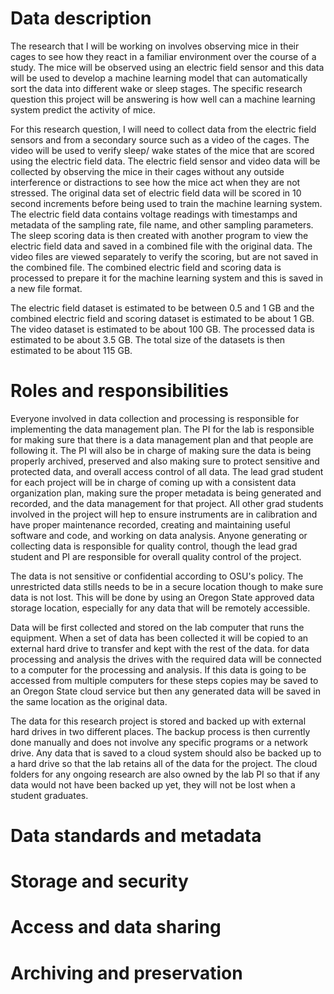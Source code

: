 # Data description

The research that I will be working on involves observing mice in their cages to see how they react in a familiar environment over the course of a study. 
The mice will be observed using an electric field sensor and this data will be used to develop a machine learning model that can automatically sort the data into different wake or sleep stages. 
The specific research question this project will be answering is how well can a machine learning system predict the activity of mice. 

For this research question, I will need to collect data from the electric field sensors and from a secondary source such as a video of the cages. 
The video will be used to verify sleep/ wake states of the mice that are scored using the electric field data. 
The electric field sensor and video data will be collected by observing the mice in their cages without any outside interference or distractions to see how the mice act when they are not stressed. 
The original data set of electric field data will be scored in 10 second increments before being used to train the machine learning system. 
The electric field data contains voltage readings with timestamps and metadata of the sampling rate, file name, and other sampling parameters. 
The sleep scoring data is then created with another program to view the electric field data and saved in a combined file with the original data. 
The video files are viewed separately to verify the scoring, but are not saved in the combined file. 
The combined electric field and scoring data is processed to prepare it for the machine learning system and this is saved in a new file format. 

The electric field dataset is estimated to be between 0.5 and 1 GB and the combined electric field and scoring dataset is estimated to be about 1 GB. 
The video dataset is estimated to be about 100 GB. 
The processed data is estimated to be about 3.5 GB. 
The total size of the datasets is then estimated to be about 115 GB. 

# Roles and responsibilities

Everyone involved in data collection and processing is responsible for implementing the data management plan. 
The PI for the lab is responsible for making sure that there is a data management plan and that people are following it. 
The PI will also be in charge of making sure the data is being properly archived, preserved and also making sure to protect sensitive and protected data, and overall access control of all data. 
The lead grad student for each project will be in charge of coming up with a consistent data organization plan, making sure the proper metadata is being generated and recorded, and the data management for that project. 
All other grad students involved in the project will hep to ensure instruments are in calibration and have proper maintenance recorded, creating and maintaining useful software and code, and working on data analysis. 
Anyone generating or collecting data is responsible for quality control, though the lead grad student and PI are responsible for overall quality control of the project.

The data is not sensitive or confidential according to OSU's policy. 
The unrestricted data stills needs to be in a secure location though to make sure data is not lost. 
This will be done by using an Oregon State approved data storage location, especially for any data that will be remotely accessible. 

Data will be first collected and stored on the lab computer that runs the equipment. 
When a set of data has been collected it will be copied to an external hard drive to transfer and kept with the rest of the data. 
for data processing and analysis the drives with the required data will be connected to a computer for the processing and analysis. 
If this data is going to be accessed from multiple computers for these steps copies may be saved to an Oregon State cloud service but then any generated data will be saved in the same location as the original data. 

The data for this research project is stored and backed up with external hard drives in two different places. 
The backup process is then currently done manually and does not involve any specific programs or a network drive. 
Any data that is saved to a cloud system should also be backed up to a hard drive so that the lab retains all of the data for the project. 
The cloud folders for any ongoing research are also owned by the lab PI so that if any data would not have been backed up yet, they will not be lost when a student graduates. 

# Data standards and metadata

# Storage and security

# Access and data sharing

# Archiving and preservation
